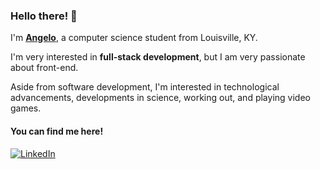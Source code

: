 ### Hello there! 👋

I'm [**Angelo**](https://gelogonza.com), a computer science student from Louisville, KY.

I'm very interested in **full-stack development**, but I am very passionate about front-end.

Aside from software development, I'm interested in technological advancements, developments in science, working out, and playing video games.

#### You can find me here!
[<img alt="LinkedIn" src="https://img.shields.io/badge/LinkedIn-%230E76A8.svg?&style=for-the-badge&logo=LinkedIn&logoColor=white" />](https://linkedin.com/in/angelogonza)
